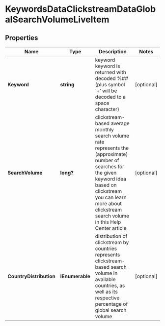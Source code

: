 # KeywordsDataClickstreamDataGlobalSearchVolumeLiveItem


## Properties

| Name | Type | Description | Notes |
|------------ | ------------- | ------------- | -------------|
**Keyword** | **string** | keyword<br>keyword is returned with decoded %## (plus symbol ‘+’ will be decoded to a space character) |[optional]|
**SearchVolume** | **long?** | clickstream-based average monthly search volume rate<br>represents the (approximate) number of searches for the given keyword idea based on clickstream<br>you can learn more about clickstream search volume in this Help Center article |[optional]|
**CountryDistribution** | **IEnumerable<CountryDistribution>** | distribution of clickstream by countries<br>represents clickstream-based search volume in available countries, as well as its respective percentage of global search volume |[optional]|